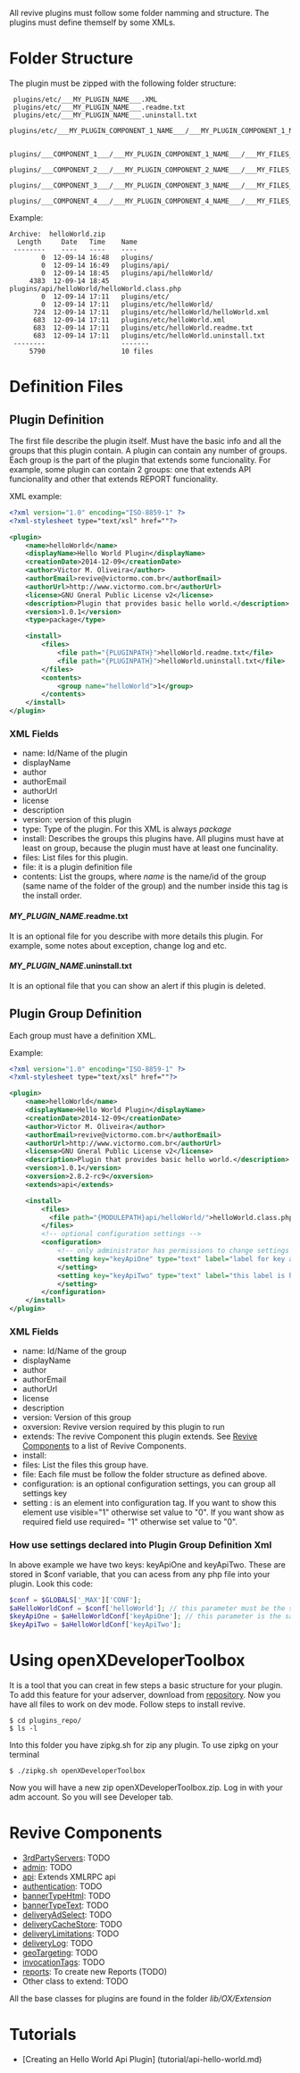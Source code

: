 All revive plugins must follow some folder namming and structure. The plugins must define themself by some XMLs.

# Folder Structure

The plugin must be zipped with the following folder structure:

```Shell
 plugins/etc/___MY_PLUGIN_NAME___.XML
 plugins/etc/___MY_PLUGIN_NAME___.readme.txt
 plugins/etc/___MY_PLUGIN_NAME___.uninstall.txt
 plugins/etc/___MY_PLUGIN_COMPONENT_1_NAME___/___MY_PLUGIN_COMPONENT_1_NAME___.XML

 plugins/___COMPONENT_1___/___MY_PLUGIN_COMPONENT_1_NAME___/___MY_FILES_1___
 plugins/___COMPONENT_2___/___MY_PLUGIN_COMPONENT_2_NAME___/___MY_FILES_2___
 plugins/___COMPONENT_3___/___MY_PLUGIN_COMPONENT_3_NAME___/___MY_FILES_3___
 plugins/___COMPONENT_4___/___MY_PLUGIN_COMPONENT_4_NAME___/___MY_FILES_4___
```

Example:

```
Archive:  helloWorld.zip
  Length     Date   Time    Name
 --------    ----   ----    ----
        0  12-09-14 16:48   plugins/
        0  12-09-14 16:49   plugins/api/
        0  12-09-14 18:45   plugins/api/helloWorld/
     4383  12-09-14 18:45   plugins/api/helloWorld/helloWorld.class.php
        0  12-09-14 17:11   plugins/etc/
        0  12-09-14 17:11   plugins/etc/helloWorld/
      724  12-09-14 17:11   plugins/etc/helloWorld/helloWorld.xml
      683  12-09-14 17:11   plugins/etc/helloWorld.xml
      683  12-09-14 17:11   plugins/etc/helloWorld.readme.txt
      683  12-09-14 17:11   plugins/etc/helloWorld.uninstall.txt
 --------                   -------
     5790                   10 files
```

# Definition Files

## Plugin Definition

The first file describe the plugin itself. Must have the basic info and all the groups that this plugin contain.
A plugin can contain any number of groups. Each group is the part of the plugin that extends some funcionality. For example, some plugin can contain 2 groups: one that extends API funcionality and other that extends REPORT funcionality.

XML example:

```XML
<?xml version="1.0" encoding="ISO-8859-1" ?>
<?xml-stylesheet type="text/xsl" href=""?>

<plugin>
    <name>helloWorld</name>
    <displayName>Hello World Plugin</displayName>
    <creationDate>2014-12-09</creationDate>
    <author>Victor M. Oliveira</author>
    <authorEmail>revive@victormo.com.br</authorEmail>
    <authorUrl>http://www.victormo.com.br</authorUrl>
    <license>GNU Gneral Public License v2</license>
    <description>Plugin that provides basic hello world.</description>
    <version>1.0.1</version>
    <type>package</type>

    <install>
        <files>
            <file path="{PLUGINPATH}">helloWorld.readme.txt</file>
            <file path="{PLUGINPATH}">helloWorld.uninstall.txt</file>
        </files>
        <contents>
            <group name="helloWorld">1</group>
        </contents>
    </install>
</plugin>
```

### XML Fields

* name: Id/Name of the plugin
* displayName
* author
* authorEmail
* authorUrl
* license
* description
* version: version of this plugin
* type: Type of the plugin. For this XML is always *package*
* install: Describes the groups this plugins have. All plugins must have at least on group, because the plugin must have at least one funcinality.
* files: List files for this plugin.
* file: it is a plugin definition file 
* contents: List the groups, where *name* is the name/id of the group (same name of the folder of the group) and the number inside this tag is the install order.

#### ___MY_PLUGIN_NAME___.readme.txt
It is an optional file for you describe with more details this plugin. For example, some notes about exception, change log
and etc.

#### ___MY_PLUGIN_NAME___.uninstall.txt
It is an optional file  that you can show an alert if this plugin is deleted.

## Plugin Group Definition

Each group must have a definition XML.

Example:

```XML
<?xml version="1.0" encoding="ISO-8859-1" ?>
<?xml-stylesheet type="text/xsl" href=""?>

<plugin>
    <name>helloWorld</name>
    <displayName>Hello World Plugin</displayName>
    <creationDate>2014-12-09</creationDate>
    <author>Victor M. Oliveira</author>
    <authorEmail>revive@victormo.com.br</authorEmail>
    <authorUrl>http://www.victormo.com.br</authorUrl>
    <license>GNU Gneral Public License v2</license>
    <description>Plugin that provides basic hello world.</description>
    <version>1.0.1</version>
    <oxversion>2.8.2-rc9</oxversion>
    <extends>api</extends>

    <install>
        <files>
          <file path="{MODULEPATH}api/helloWorld/">helloWorld.class.php</file>
        </files>
        <!-- optional configuration settings -->
        <configuration>
            <!-- only administrator has permissions to change settings in config file -->
            <setting key="keyApiOne" type="text" label="label for key api one" required="0" size="64" visible="1">
            </setting>  
            <setting key="keyApiTwo" type="text" label="this label is hidden" required="1" size="64" visible="0">
            </setting>     
        </configuration>
    </install>
</plugin>
```

### XML Fields

* name: Id/Name of the group
* displayName
* author
* authorEmail
* authorUrl
* license
* description
* version: Version of this group
* oxversion: Revive version required by this plugin to run
* extends: The revive Component this plugin extends. See [Revive Components](#revive-components) to a list of Revive Components.
* install: 
* files: List the files this group have.
* file: Each file must be follow the folder structure as defined above.
* configuration: is an optional configuration settings, you can group all settings key
* setting : is an element into  configuration tag. If you want to show this element use visible="1" otherwise set value to "0". If you want show as required field use required= "1" otherwise set value to "0".

### How use settings declared into Plugin Group Definition Xml
In above example we have two keys: keyApiOne and keyApiTwo. These are stored in $conf variable, that you can acess from any php file into your plugin. Look this code:

```PHP
$conf = $GLOBALS['_MAX']['CONF']; 
$aHelloWorldConf = $conf['helloWorld']; // this parameter must be the same name of your group that you have defined your keys
$keyApiOne = $aHelloWorldConf['keyApiOne']; // this parameter is the same name key
$keyApiTwo = $aHelloWorldConf['keyApiTwo'];
```

# Using openXDeveloperToolbox
It is a tool that you can creat in few steps a basic structure for your plugin.
To add this feature for your adserver, download from [repository](https://github.com/revive-adserver/revive-adserver.git). Now you have all files to work on dev mode. Follow steps to install revive.

```
$ cd plugins_repo/
$ ls -l
```
Into this folder you have zipkg.sh for zip any plugin. To use zipkg on your terminal 

```
$ ./zipkg.sh openXDeveloperToolbox
```
Now you will have a new zip openXDeveloperToolbox.zip. Log in with your adm account. So you will see Developer tab.

# Revive Components

* [3rdPartyServers](): TODO
* [admin](): TODO
* [api](components/api-component.md): Extends XMLRPC api
* [authentication](): TODO
* [bannerTypeHtml](): TODO
* [bannerTypeText](): TODO
* [deliveryAdSelect](): TODO
* [deliveryCacheStore](): TODO
* [deliveryLimitations](): TODO
* [deliveryLog](): TODO
* [geoTargeting](): TODO
* [invocationTags](): TODO
* [reports](): To create new Reports (TODO)
* Other class to extend: TODO

All the base classes for plugins are found in the folder *lib/OX/Extension*

# Tutorials
* [Creating an Hello World Api Plugin] (tutorial/api-hello-world.md)

